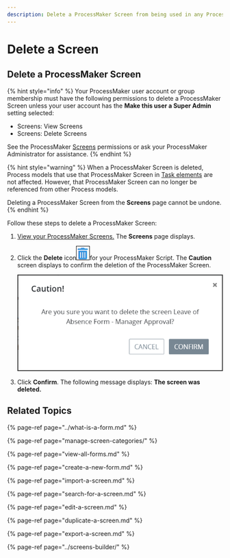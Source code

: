 ```yaml
---
description: Delete a ProcessMaker Screen from being used in any Process.
---
```


# Delete a Screen

## Delete a ProcessMaker Screen

{% hint style="info" %}
Your ProcessMaker user account or group membership must have the following permissions to delete a ProcessMaker Screen unless your user account has the **Make this user a Super Admin** setting selected:

* Screens: View Screens
* Screens: Delete Screens

See the ProcessMaker [Screens](../../../processmaker-administration/permission-descriptions-for-users-and-groups.md#screens) permissions or ask your ProcessMaker Administrator for assistance.
{% endhint %}

{% hint style="warning" %}
When a ProcessMaker Screen is deleted, Process models that use that ProcessMaker Screen in [Task elements](../../process-design/model-your-process/add-and-configure-task-elements.md#select-the-processmaker-screen-for-a-task-element) are not affected. However, that ProcessMaker Screen can no longer be referenced from other Process models.

Deleting a ProcessMaker Screen from the **Screens** page cannot be undone.
{% endhint %}

Follow these steps to delete a ProcessMaker Screen:

1. [View your ProcessMaker Screens.](view-all-forms.md) The **Screens** page displays.
2. Click the **Delete** icon![](../../../.gitbook/assets/trash-icon-process-modeler-processes.png)for your ProcessMaker Script. The **Caution** screen displays to confirm the deletion of the ProcessMaker Screen.  

   ![](../../../.gitbook/assets/caution-delete-screen-processes.png)

3. Click **Confirm**. The following message displays: **The screen was deleted.**

## Related Topics

{% page-ref page="../what-is-a-form.md" %}

{% page-ref page="manage-screen-categories/" %}

{% page-ref page="view-all-forms.md" %}

{% page-ref page="create-a-new-form.md" %}

{% page-ref page="import-a-screen.md" %}

{% page-ref page="search-for-a-screen.md" %}

{% page-ref page="edit-a-screen.md" %}

{% page-ref page="duplicate-a-screen.md" %}

{% page-ref page="export-a-screen.md" %}

{% page-ref page="../screens-builder/" %}

